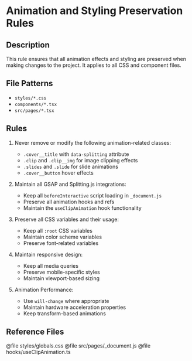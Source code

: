 # Animation and Styling Preservation Rules

## Description

This rule ensures that all animation effects and styling are preserved when making changes to the project. It applies to all CSS and component files.

## File Patterns

- `styles/*.css`
- `components/*.tsx`
- `src/pages/*.tsx`

## Rules

1. Never remove or modify the following animation-related classes:

   - `.cover__title` with `data-splitting` attribute
   - `.clip` and `.clip__img` for image clipping effects
   - `.slides` and `.slide` for slide animations
   - `.cover__button` hover effects

2. Maintain all GSAP and Splitting.js integrations:

   - Keep all `beforeInteractive` script loading in `_document.js`
   - Preserve all animation hooks and refs
   - Maintain the `useClipAnimation` hook functionality

3. Preserve all CSS variables and their usage:

   - Keep all `:root` CSS variables
   - Maintain color scheme variables
   - Preserve font-related variables

4. Maintain responsive design:

   - Keep all media queries
   - Preserve mobile-specific styles
   - Maintain viewport-based sizing

5. Animation Performance:
   - Use `will-change` where appropriate
   - Maintain hardware acceleration properties
   - Keep transform-based animations

## Reference Files

@file styles/globals.css
@file src/pages/\_document.js
@file hooks/useClipAnimation.ts
